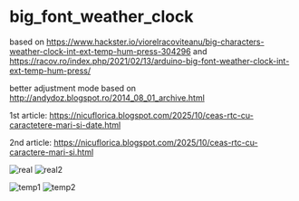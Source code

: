# big_font_weather_clock
based on https://www.hackster.io/viorelracoviteanu/big-characters-weather-clock-int-ext-temp-hum-press-304296 and https://racov.ro/index.php/2021/02/13/arduino-big-font-weather-clock-int-ext-temp-hum-press/

better adjustment mode based on http://andydoz.blogspot.ro/2014_08_01_archive.html

1st article: https://nicuflorica.blogspot.com/2025/10/ceas-rtc-cu-caractetere-mari-si-date.html

2nd article: https://nicuflorica.blogspot.com/2025/10/ceas-rtc-cu-caractere-mari-si.html

![real](https://blogger.googleusercontent.com/img/b/R29vZ2xl/AVvXsEgSaCjHGQp6TIyCe67EoBY1ol5XwbnARtiiksTL2pP0f6IIkK7erDOtVf6z-Hn8OlYAExpmdv7PT-7WYgXUgrs8oXQ8R_0tjQyU5ZrshjSxyJHoUk_v2jx4AYp_eoU9caiE238SIVJgTKczhqHuOO0hmsMAIndLo1ecykir8Kxew8MDSmdge8U8yCIpymgV/s320/ceas_01.jpg)
![real2](https://blogger.googleusercontent.com/img/b/R29vZ2xl/AVvXsEjAvWLpc9Lj-qhGVlLusupFX5937_S4Y-nUcy3rDVFQitqt6y_tkHZCGRWTKssT62EXQK8tDA0AuU_YgKkB3tuw9xzxGXSn9-6xzNqJKatSihzl93s6S8kdmgJ7n0R1RK-c_8FPti1TmT5d59bkxStgUWrNbJa9NvAjYGwuVtIpYkEePtzBmf_ZN1q0YShL/w320-h149/ceas_02.jpg)

![temp1](https://blogger.googleusercontent.com/img/b/R29vZ2xl/AVvXsEhkSKQ2Z99Kj_DfVvLa_MD2nRdfoP8q5gmjJlxb1C6JpTKA8lsZVwqSyOMCfXygn1x6BM5SLXlJGaFlw_K_srfdmab_PlmpBZ2IEpXtrjqtnXB4OTHvUMNMrp8stA2-gMZ66NYud_A3yaJHqpQ9x_bwsxJWqRT2owE764GaM2yCObgIRF_bpCf1L7BA5bSE/w200-h93/temperatura_pozitiva_mare_mare.jpg)
![temp2](https://blogger.googleusercontent.com/img/b/R29vZ2xl/AVvXsEjb9ZujkXS-vmfhiuBA7QrNjddE4noo4Vq5iSpFoILLnl0-Lr7T8YKGZJHmvZtfuPO7G_r7yC2P8_qk_RIPTLg0BZgADdl-4bKGZ6kUPAH2-2Pmdd2iwBiWn4zFfcXdqPQrkCiP4RZT5RNqBz195a2YlpKz8QywPfEAuFBLbkb0DiyWa5s_68f6BXbfvvQU/w200-h93/temperatura_negativa_mare_mare.heic)
